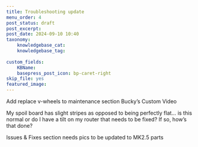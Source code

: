 ```yaml
---
title: Troubleshooting update
menu_order: 4
post_status: draft
post_excerpt: 
post_date: 2024-09-10 10:40
taxonomy:
    knowledgebase_cat: 
    knowledgebase_tag:
        
custom_fields:
    KBName: 
    basepress_post_icon: bp-caret-right
skip_file: yes
featured_image: 
---
```

Add replace v-wheels to maintenance section Bucky’s Custom Video

My spoil board has slight stripes as opposed to being perfectly flat… is this normal or do I have a tilt on my router that needs to be fixed? If so, how’s that done?

Issues & Fixes section needs pics to be updated to MK2.5 parts
